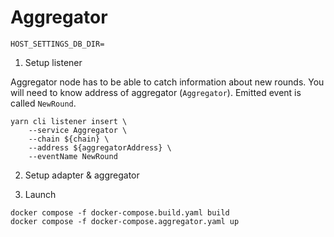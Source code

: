 # Aggregator

```
HOST_SETTINGS_DB_DIR=
```

1. Setup listener

Aggregator node has to be able to catch information about new rounds.
You will need to know address of aggregator (`Aggregator`).
Emitted event is called `NewRound`.

```
yarn cli listener insert \
    --service Aggregator \
    --chain ${chain} \
    --address ${aggregatorAddress} \
    --eventName NewRound
```

2. Setup adapter & aggregator

3. Launch

```
docker compose -f docker-compose.build.yaml build
docker compose -f docker-compose.aggregator.yaml up
```
